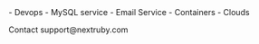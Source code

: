 <head>
  <script data-ad-client="ca-pub-4718006397759079" async src="https://pagead2.googlesyndication.com/pagead/js/adsbygoogle.js"></script>
</head>
<body>
- Devops
- MySQL service
- Email Service
- Containers
- Clouds
<p/>
  Contact support@nextruby.com
</body>
